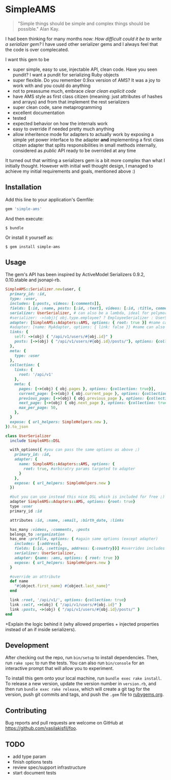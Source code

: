 # SimpleAMS
> "Simple things should be simple and complex things should be possible." Alan Kay.

I had been thinking for many months now: *How difficult could it be to write a serializer gem?*
I have used other serializer gems and I always feel that the code is over complecated.

I want this gem to be
* super simple, easy to use, injectable API, clean code. Have you seen pundit? I want a pundit for serializing Ruby objects
* super flexible. Do you remember 0.9xx version of AMS? It was a joy to work with and you could do anything
* not to preassume much, embrace *clear clean explicit code*
* have AMS style as first class citizen (meaning: just attributes of hashes and arrays) and from that implement the rest serializers
* super clean code, sane metaprogramming
* excellent documentation
* tested
* expected behavior on how the internals work
* easy to override if needed pretty much anything
* allow inheritence mode for adapters to actually work by exposing a simple yet power interface to the adapter **and**
implementing a first class citizen adapter that splits responsibilities in small methods internally,
considered as _public_ API ready to be overrided at any time

It turned out that writting a serializers gem is a bit more complex than what I initially thought.
However with initial well thought design, I managed to achieve my initial requirements and goals, mentioned above :)

## Installation

Add this line to your application's Gemfile:

```ruby
gem 'simple-ams'
```

And then execute:

    $ bundle

Or install it yourself as:

    $ gem install simple-ams

## Usage
The gem's API has been inspired by ActiveModel Serializers 0.9.2, 0.10.stable and jsonapi-rb.

```ruby
SimpleAMS::Serializer.new(user, {
  primary_id: :id,
  type: :user,
  includes: [:posts, videos: [:comments]],
  fields: [:id, :name, posts: [:id, :text], videos: [:id, :title, comments: [:id, :text]]] #overrides includes when association is specified
  serializer: UserSerializer, # can also be a lambda, ideal for polymorphic records
  #serializer: ->(obj){ obj.type.employee? ? EmployeeSerializer : UserSerializer }
  adapter: [SimpleAMS::Adapters::AMS, options: { root: true }] #name can also accept the class itself, options are passed to the adapter
  #adapter: [name: MyAdapter, options: { link: false }} #name can also accept the class itself
  links: {
    self: ->(obj) { "/api/v1/users/#{obj.id}" }
    posts: [->(obj) { "/api/v1/users/#{obj.id}/posts/"}, options: {collection: true}]
  },
  meta: {
    type: :user
  },
  collection: {
    links: {
      root: '/api/v1'
    },
    meta: {
      pages: [->(obj) { obj.pages }, options: {collection: true}],
      current_page: [->(obj) { obj.current_page }, options: {collection: true}],
      previous_page: [->(obj) { obj.previous_page }, options: {collection: true}],
      next_page: [->(obj) { obj.next_page }, options: {collection: true}],
      max_per_page: 50,
    },
  }
  expose: { url_helpers: SimpleHelpers.new },
}).to_json

class UserSerializer
  include SimpleAMS::DSL

  with_options({ #you can pass the same options as above ;)
    primary_id: :id,
    adapter: {
      name: SimpleAMS::Adapters::AMS, options: {
        root: true, #arbiratry params targeted to adapter
      }
    },
    expose: { url_helpers: SimpleHelpers.new }
  })

  #but you can use instead this nice DSL which is included for free ;)
  adapter SimpleAMS::Adapters::AMS, options: {root: true}
  type :user
  primary_id :id

  attributes :id, :name, :email, :birth_date, :links

  has_many :videos, :comments, :posts
  belongs_to :organization
  has_one :profile, options: { #again same options (except adapter)
    includes: [:address],
    fields: [:id, :settings, address: {:country}}] #overrides includes when association is specified
    serializer: UserSerializer,
    adapter: {name: :ams, options: { root: true }}
    expose: { url_helpers: SimpleHelpers.new }
  }

  #override an attribute
  def name
    "#{object.first_name} #{object.last_name}"
  end

  link :root, '/api/v1/', options: {collection: true}
  link :self, ->(obj) { "/api/v1/users/#{obj.id}" }
  link :posts, ->(obj) { "/api/v1/users/#{obj.id}/posts/" }
end
```
+Explain the logic behind it (why allowed properties + injected properties instead of an if inside serializers).

## Development

After checking out the repo, run `bin/setup` to install dependencies. Then, run `rake spec` to run the tests. You can also run `bin/console` for an interactive prompt that will allow you to experiment.

To install this gem onto your local machine, run `bundle exec rake install`. To release a new version, update the version number in `version.rb`, and then run `bundle exec rake release`, which will create a git tag for the version, push git commits and tags, and push the `.gem` file to [rubygems.org](https://rubygems.org).

## Contributing

Bug reports and pull requests are welcome on GitHub at https://github.com/vasilakisfil/foo.

## TODO
+ add type param
+ finish options tests
+ review spec/support infrastructure
+ start document tests
